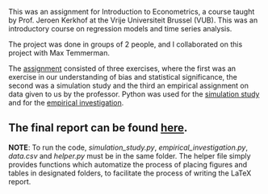 This was an assignment for Introduction to Econometrics, a course taught by Prof. Jeroen Kerkhof at the Vrije Universiteit Brussel (VUB). This was an introductory course on regression models and time series analysis. 

The project was done in groups of 2 people, and I collaborated on this project with Max Temmerman.

The [assignment](https://github.com/omledufromage/Intro-to-Econometrics-Python-assignment/blob/master/assignment_econometrics_jan_23.pdf) consisted of three exercises, where the first was an exercise in our understanding of bias and statistical significance, the second was a simulation study and the third an empirical assignment on data given to us by the professor. Python was used for the [simulation study](https://github.com/omledufromage/Intro-to-Econometrics-Python-assignment/blob/master/simulation_study.py) and for the [empirical investigation](https://github.com/omledufromage/Intro-to-Econometrics-Python-assignment/blob/master/empirical_investigation.py). 

The final report can be found [here](https://github.com/omledufromage/Intro-to-Econometrics-Python-assignment/blob/master/assignment_econometrics_REPORT.pdf).
---
**NOTE**: To run the code, *simulation_study.py*, *empirical_investigation.py*, *data.csv* and *helper.py* must be in the same folder. The helper file simply provides functions which automatize the process of placing figures and tables in designated folders, to facilitate the process of writing the LaTeX report.

